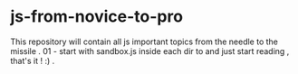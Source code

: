 # js-from-novice-to-pro
This repository will contain all js important topics from the needle to the missile .
01 - start with sandbox.js inside each dir to and just start reading , that's it ! :) .
